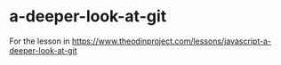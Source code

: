 # a-deeper-look-at-git
For the lesson in https://www.theodinproject.com/lessons/javascript-a-deeper-look-at-git
